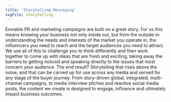 ```yaml
---
title: 'Storytelling Messaging'
svgFile: storytelling
---
```


Enviable PR and marketing campaigns are built on a great story. For us this means knowing your business not only inside out, but from the outside in: understanding the needs and interests of the market you operate in, the influencers you need to reach and the target audiences you need to attract. We use all of this to challenge you to think differently and then work together to come up with ideas that are fresh and exciting, taking away the barriers to getting noticed and speaking directly to the issues that most concern your audience. The end result? Storytelling that rises above the noise, and that can be carved up for use across any media and served for any stage of the buyer journey. From story-driven global, integrated, multi-channel campaigns, to media interview pitches and reactive social media posts, the content we create is designed to engage, influence and ultimately impact business outcomes.
